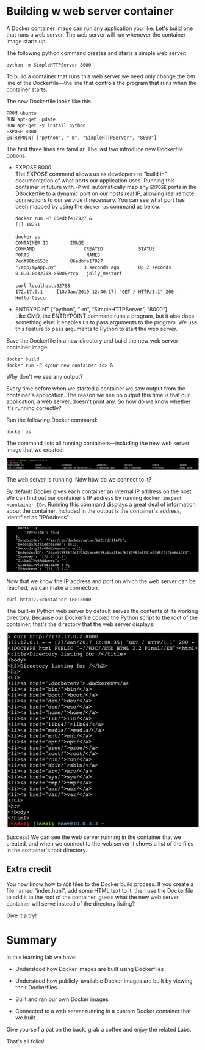 # Building w web server container

A Docker container image can run any application you like. Let's build
one that runs a web server. The web server will run whenever the
container image starts up.

The following python command creates and starts a simple web server:

```
python -m SimpleHTTPServer 8000
```

To build a container that runs this web server we need only change the
`CMD` line of the Dockerfile&mdash;the line that controls the program
that runs when the container starts.

The new Dockerfile looks like this:

```
FROM ubuntu
RUN apt-get update
RUN apt-get -y install python
EXPOSE 8000
ENTRYPOINT ["python", "-m", "SimpleHTTPServer", "8000"]
```

The first three lines are familiar. The last two introduce new
Dockerfile options.

* EXPOSE 8000  
  The EXPOSE command allows us as developers to "build in" documentation of
  what ports our application uses. Running this container in future with `-P`
  will automatically map any `EXPOSE` ports in the Dßockerfile to a dynamic port
  on our hosts real IP, allowing real remote connections to our service if necessary.
  You can see what port has been mapped by using the `docker ps` command as below:

  ```
  docker run -P 86edbfe17927 &
  [1] 18291

  docker ps
  CONTAINER ID        IMAGE                                                      COMMAND                  CREATED             STATUS              PORTS                     NAMES
  7edf98bc653b        86edbfe17927                                               "/app/myApp.py"          3 seconds ago       Up 2 seconds        0.0.0.0:32768->5000/tcp   jolly_mestorf

  curl localhost:32768
  172.17.0.1 - - [18/Jan/2019 12:40:17] "GET / HTTP/1.1" 200 -
  Hello Cisco
  ```

* ENTRYPOINT [“python”, “-m”, “SimpleHTTPServer”, “8000”]  
  Like CMD, the ENTRYPOINT command runs a program, but it also does
  something else: it enables us to pass arguments to the program. We
  use this feature to pass arguments to Python to start the web server.

Save the Dockerfile in a new directory and build the new web server
container image:

```
docker build .
docker run -P <your new container id> &
```

Why don't we see any output?

Every time before when we started a container we saw output from the
container's application. The reason we see no output this time is that
our application, a web server, doesn't print any. So how do we know
whether it's running correctly?

Run the following Docker command:

```
docker ps
```

The command lists all running containers&mdash;including the new
web server image that we created:

![docker ps](assets/images/dockerpsweb.png)

The web server is running. Now how do we connect to it?

By default Docker gives each container an internal IP address on the
host. We can find out our container's IP address by running `docker
inspect <container ID>`. Running this command displays a great deal of
information about the container. Included in the output is the
container's address, identified as "IPAddress":

![Docker Inspect](assets/images/dockerinspect.png)

Now that we know the IP address and port on which the web server can be
reached, we can make a connection.

```
curl http://<container IP>:8000
```

The built-in Python web server by default serves the contents of its
working directory. Because our Dockerfile copied the Python script to
the root of the container, that's the directory that the web server
displays:

![Success](assets/images/success.png)

Success! We can see the web server running in the container that we
created, and when we connect to the web server it shows a list of the
files in the container's root directory.

## Extra credit

You now know how to `ADD` files to the Docker build process. If you
create a file named "index.html", add some HTML text to it, then use
the Dockerfile to add it to the root of the container, guess what the
new web server container will serve instead of the directory listing?

Give it a try!

# Summary

In this learning lab we have:

* Understood how Docker images are built using Dockerfiles

* Understood how publicly-available Docker images are built by viewing
  their Dockerfiles

* Built and ran our own Docker images

* Connected to a web server running in a custom Docker container that
  we built

Give yourself a pat on the back, grab a coffee and enjoy the related
Labs.

That's all folks!
